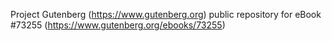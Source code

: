 Project Gutenberg (https://www.gutenberg.org) public repository for eBook #73255 (https://www.gutenberg.org/ebooks/73255)
